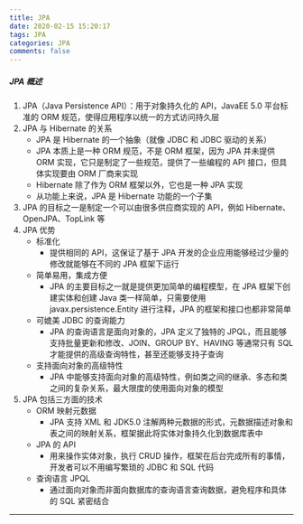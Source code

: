 ```yaml
---
title: JPA
date: 2020-02-15 15:20:17
tags: JPA
categories: JPA
comments: false
---
```


##### JPA 概述<!-- more -->

1. JPA（Java Persistence API）：用于对象持久化的 API，JavaEE 5.0 平台标准的 ORM 规范，使得应用程序以统一的方式访问持久层
2. JPA 与 Hibernate 的关系
    - JPA 是 Hibernate 的一个抽象（就像 JDBC 和 JDBC 驱动的关系）
    - JPA 本质上是一种 ORM 规范，不是 ORM 框架，因为 JPA 并未提供 ORM 实现，它只是制定了一些规范，提供了一些编程的 API 接口，但具体实现要由 ORM 厂商来实现
    - Hibernate 除了作为 ORM 框架以外，它也是一种 JPA 实现
    - 从功能上来说，JPA 是 Hibernate 功能的一个子集
3. JPA 的目标之一是制定一个可以由很多供应商实现的 API，例如 Hibernate、OpenJPA、TopLink 等
4. JPA 优势
    - 标准化
        - 提供相同的 API，这保证了基于 JPA 开发的企业应用能够经过少量的修改就能够在不同的 JPA 框架下运行
    - 简单易用，集成方便
        - JPA 的主要目标之一就是提供更加简单的编程模型，在 JPA 框架下创建实体和创建 Java 类一样简单，只需要使用 javax.persistence.Entity 进行注释，JPA 的框架和接口也都非常简单
    - 可媲美 JDBC 的查询能力
        - JPA 的查询语言是面向对象的，JPA 定义了独特的 JPQL，而且能够支持批量更新和修改、JOIN、GROUP BY、HAVING 等通常只有 SQL 才能提供的高级查询特性，甚至还能够支持子查询
    - 支持面向对象的高级特性
        - JPA 中能够支持面向对象的高级特性，例如类之间的继承、多态和类之间的复杂关系，最大限度的使用面向对象的模型
5. JPA 包括三方面的技术
    - ORM 映射元数据
        - JPA 支持 XML 和 JDK5.0 注解两种元数据的形式，元数据描述对象和表之间的映射关系，框架据此将实体对象持久化到数据库表中
    - JPA 的 API
        - 用来操作实体对象，执行 CRUD 操作，框架在后台完成所有的事情，开发者可以不用编写繁琐的 JDBC 和 SQL 代码
    - 查询语言 JPQL
        - 通过面向对象而非面向数据库的查询语言查询数据，避免程序和具体的 SQL 紧密结合

----

